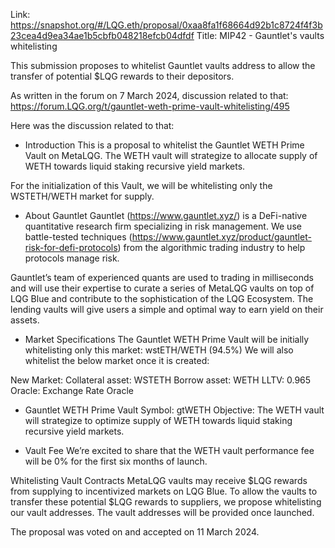 Link: https://snapshot.org/#/LQG.eth/proposal/0xaa8fa1f68664d92b1c8724f4f3b23cea4d9ea34ae1b5cbfb048218efcb04dfdf
Title: MIP42 - Gauntlet's vaults whitelisting

This submission proposes to whitelist Gauntlet vaults address to allow the transfer of potential $LQG rewards to their depositors.

As written in the forum on 7 March 2024, discussion related to that: https://forum.LQG.org/t/gauntlet-weth-prime-vault-whitelisting/495

Here was the discussion related to that:

- Introduction
This is a proposal to whitelist the Gauntlet WETH Prime Vault on MetaLQG. The WETH vault will strategize to allocate supply of WETH towards liquid staking recursive yield markets.

For the initialization of this Vault, we will be whitelisting only the WSTETH/WETH market for supply.


- About Gauntlet
Gauntlet (https://www.gauntlet.xyz/) is a DeFi-native quantitative research firm specializing in risk management. We use battle-tested techniques (https://www.gauntlet.xyz/product/gauntlet-risk-for-defi-protocols) from the algorithmic trading industry to help protocols manage risk.

Gauntlet’s team of experienced quants are used to trading in milliseconds and will use their expertise to curate a series of MetaLQG vaults on top of LQG Blue and contribute to the sophistication of the LQG Ecosystem. The lending vaults will give users a simple and optimal way to earn yield on their assets.


- Market Specifications
The Gauntlet WETH Prime Vault will be initially whitelisting only this market:
wstETH/WETH (94.5%)
We will also whitelist the below market once it is created:

New Market:
Collateral asset: WSTETH
Borrow asset: WETH
LLTV: 0.965
Oracle: Exchange Rate Oracle


- Gauntlet WETH Prime Vault
Symbol: gtWETH
Objective: The WETH vault will strategize to optimize supply of WETH towards liquid staking recursive yield markets.


- Vault Fee
We’re excited to share that the WETH vault performance fee will be 0% for the first six months of launch.

Whitelisting Vault Contracts
MetaLQG vaults may receive $LQG rewards from supplying to incentivized markets on LQG Blue. To allow the vaults to transfer these potential $LQG rewards to suppliers, we propose whitelisting our vault addresses. The vault addresses will be provided once launched.


The proposal was voted on and accepted on 11 March 2024.